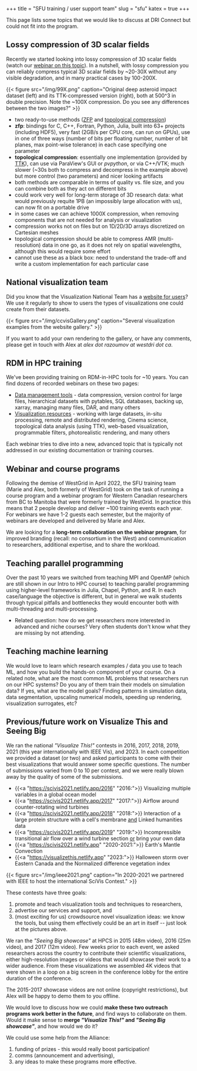 +++
title = "SFU training / user support team"
slug = "sfu"
katex = true
+++

This page lists some topics that we would like to discuss at DRI Connect but could not fit into the program.



<!-- We would like to present several topics at DRI Connect but the program is full. Instead, we listed these -->
<!-- topics at https://wgpages.netlify.app/sfu -- please get in touch with Alex Razoumov if you would like to -->
<!-- chat about any of these. -->





## Lossy compression of 3D scalar fields

Recently we started looking into lossy compression of 3D scalar fields (watch our [webinar on this
topic](https://training.westdri.ca/tools/rdm/#lossy)). In a nutshell, with lossy compression you can reliably
compress typical 3D scalar fields by ~20-30X without any visible degradation, and in many practical cases by
100-200X.

<!-- This is huge for long-term storage of research data: what would previously requite 1 -->
<!-- Petabyte of storage (an impossibly large allocation with us), can now easily fit on a portable SSD. In some -->
<!-- cases we can achieve 1000X compression, when removing components that are not needed for analysis or -->
<!-- visualization. This is really a big deal and has been completely unexplored by anyone in the Federation until -->
<!-- now. -->

{{< figure src="/img/99X.png" caption="Original deep asteroid impact dataset (left) and its TTK-compressed version (right), both at 500^3 in double precision. Note the ~100X compression. Do you see any differences between the two images?" >}}

- two ready-to-use methods ([ZFP](https://computing.llnl.gov/projects/zfp) and [topological
  compression](https://topology-tool-kit.github.io/examples/persistenceDrivenCompression))
- **zfp**: bindings for C, C++, Fortran, Python, Julia, built into 63+ projects (including HDF5), very fast (2GB/s
  per CPU core, can run on GPUs), use in one of three ways (number of bits per floating number, number of bit
  planes, max point-wise tolerance) in each case specifying one parameter
- **topological compression**: essentially one implementation (provided by
  [TTK](https://topology-tool-kit.github.io)), can use via ParaView's GUI or *pvpython*, or via C++/VTK; much
  slower (~30s both to compress and decompress in the example above) but more control (two parameters) and
  nicer looking artifacts
- both methods are comparable in terms of quality vs. file size, and you can combine both as they act on
  different bits
- could work very well for long-term storage of 3D research data: what would previously requite 1PB (an
  impossibly large allocation with us), can now fit on a portable drive
- in some cases we can achieve 1000X compression, when removing components that are not needed for analysis or
  visualization
- compression works not on files but on 1D/2D/3D arrays discretized on Cartesian meshes
- topological compression should be able to compress AMR (multi-resolution) data in one go, as it does not
  rely on spatial wavelengths, although this would require some effort
- cannot use these as a black box: need to understand the trade-off and write a custom implementation for each
  particular case





## National visualization team

Did you know that the Visualization National Team has a [website for users](https://ccvis.netlify.app)?  We
use it regularly to show to users the types of visualizations one could create from their datasets.

{{< figure src="/img/ccvisGallery.png" caption="Several visualization examples from the website gallery." >}}

If you want to add your own rendering to the gallery, or have any comments, please get in touch with Alex at
*alex dot razoumov at westdri dot ca*.





## RDM in HPC training

We've been providing training on RDM-in-HPC tools for ~10 years. You can find dozens of recorded webinars on
these two pages:

- [Data management tools](https://training.westdri.ca/tools/rdm) - data compression, version control for large
  files, hierarchical datasets with pytables, SQL databases, backing up, xarray, managing many files, DAR, and
  many others
- [Visualization resources](https://training.westdri.ca/tools/visualization) - working with large datasets,
  in-situ processing, remote and distributed rendering, Cinema science, topological data analysis (using TTK),
  web-based visualization, programmable filters, photorealistic rendering, and many others

Each webinar tries to dive into a new, advanced topic that is typically not addressed in our existing
documentation or training courses.





## Webinar and course programs

Following the demise of WestGrid in April 2022, the SFU training team (Marie and Alex, both formerly of
WestGrid) took on the task of running a course program and a webinar program for Western Canadian researchers
from BC to Manitoba that were formerly trained by WestGrid. In practice this means that 2 people develop and
deliver ~100 training events each year. For webinars we have 1-2 guests each semester, but the majority of
webinars are developed and delivered by Marie and Alex.

<!-- One of the major limiting factors (besides the obvious preparation time) is the lack of regional consortium -->
<!-- branding in the West. We tried to use "WestDRI" but received very negative response from a couple of -->
<!-- institutions. The problem: why would researchers subscribe to and attend "training by SFU" if they are from -->
<!-- other institutions? Lack of branding makes it very difficult to advertise and communicate our training. -->

<!-- The second problem is analysts' participation. In WestGrid days, we've been lucky to host many webinars by -->
<!-- ARC/HPC analysts in the past, but -- without an umbrella consortium or any inter-university agreements -- we -->
<!-- cannot "volunteer" webinar speakers. -->

We are looking for a **long-term collaboration on the webinar program**, for improved branding (recall: no
consortium in the West) and communication to researchers, additional expertise, and to share the workload.





## Teaching parallel programming

Over the past 10 years we switched from teaching MPI and OpenMP (which are still shown in our Intro to HPC
course) to teaching parallel programming using higher-level frameworks in Julia, Chapel, Python, and R. In
each case/language the objective is different, but in general we walk students through typical pitfalls and
bottlenecks they would encounter both with multi-threading and multi-processing.

- Related question: how do we get researchers more interested in advanced and niche courses? Very often
  students don't know what they are missing by not attending.






## Teaching machine learning

We would love to learn which research examples / data you use to teach ML, and how you build the hands-on
component of your course. On a related note, what are the most common ML problems that researchers run on our
HPC systems? Do you any of them train their models on simulation data? If yes, what are the model goals?
Finding patterns in simulation data, data segmentation, upscaling numerical models, speeding up rendering,
visualization surrogates, etc?






## Previous/future work on Visualize This and Seeing Big

We ran the national *"Visualize This!"* contests in 2016, 2017, 2018, 2019, 2021 (this year internationally
with IEEE Vis), and 2023. In each competition we provided a dataset (or two) and asked participants to come
with their best visualizations that would answer some specific questions. The number of submissions varied
from 0 to 10 per contest, and we were really blown away by the quality of some of the submissions.

<!-- You can find the details and links to individual years [here](https://ccvis.netlify.app/contests). -->

- {{<a "https://scivis2021.netlify.app/2016" "2016:">}} Visualizing multiple variables in a global ocean model
- {{<a "https://scivis2021.netlify.app/2017" "2017:">}} Airflow around counter-rotating wind turbines
- {{<a "https://scivis2021.netlify.app/2018" "2018:">}} Interaction of a large protein structure with a cell's
  membrane <ins>and</ins> Linked humanities data
- {{<a "https://scivis2021.netlify.app/2019" "2019:">}} Incompressible transitional air flow over a wind turbine
  section <ins>or</ins> bring your own data
- {{<a "https://scivis2021.netlify.app" "2020-2021:">}} Earth's Mantle Convection
- {{<a "https://visualizethis.netlify.app" "2023:">}} Halloween storm over Eastern Canada and the Normalized
  difference vegetation index

{{< figure src="/img/ieee2021.png" caption="In 2020-2021 we partnered with IEEE to host the international SciVis Contest." >}}

These contests have three goals:

1. promote and teach visualization tools and techniques to researchers,
1. advertise our services and support, and
1. (most exciting for us) crowdsource novel visualization ideas: we know the tools, but using them effectively
   could be an art in itself -- just look at the pictures above.

We ran the *"Seeing Big showcase"* at HPCS in 2015 (48m video), 2016 (25m video), and 2017 (12m video). Few
weeks prior to each event, we asked researchers across the country to contribute their scientific
visualizations, either high-resolution images or videos that would showcase their work to a wider
audience. From these visualizations we assembled 4K videos that were shown in a loop on a big screen in the
conference lobby for the entire duration of the conference.

The 2015-2017 showcase videos are not online (copyright restrictions), but Alex will be happy to demo them to
you offline.

We would love to discuss how we could **make these two outreach programs work better in the future**, and find
ways to collaborate on them. Would it make sense to **merge *"Visualize This!"* and *"Seeing Big showcase"***,
and how would we do it?

We could use some help from the Alliance:
1. funding of prizes - this would really boost participation!
1. comms (announcement and advertising),
1. any ideas to make these programs more effective.





<!-- {{<a "link" "text">}} -->

